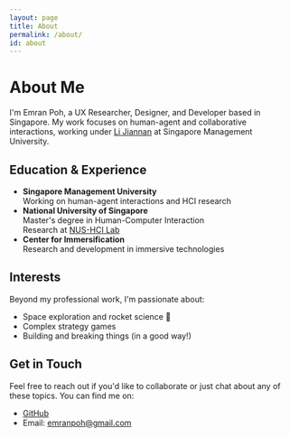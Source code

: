 ```yaml
---
layout: page
title: About
permalink: /about/
id: about
---
```


# About Me

I'm Emran Poh, a UX Researcher, Designer, and Developer based in Singapore. My work focuses on human-agent and collaborative interactions, working under [Li Jiannan](https://jchrisli.github.io/) at Singapore Management University.

## Education & Experience

- **Singapore Management University**  
  Working on human-agent interactions and HCI research
- **National University of Singapore**  
  Master's degree in Human-Computer Interaction  
  Research at [NUS-HCI Lab](https://synteraction.org/)
- **Center for Immersification**  
  Research and development in immersive technologies

## Interests

Beyond my professional work, I'm passionate about:
- Space exploration and rocket science 🚀
- Complex strategy games
- Building and breaking things (in a good way!)

## Get in Touch

Feel free to reach out if you'd like to collaborate or just chat about any of these topics. You can find me on:
- [GitHub](https://github.com/emranpoh)
- Email: emranpoh@gmail.com
